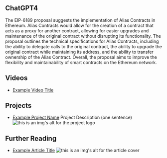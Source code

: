## ChatGPT4

The EIP-6189 proposal suggests the implementation of Alias Contracts in Ethereum. Alias Contracts would allow for the creation of a contract that acts as a proxy for another contract, allowing for easier upgrades and maintenance of the original contract without disrupting its functionality. The proposal outlines the technical specifications for Alias Contracts, including the ability to delegate calls to the original contract, the ability to upgrade the original contract while maintaining its address, and the ability to transfer ownership of the Alias Contract. Overall, the proposal aims to improve the flexibility and maintainability of smart contracts on the Ethereum network.

## Videos

- [Example Video Title](https://www.youtube.com/watch?v=TDGq4aeevgY)

## Projects

- [Example Project Name](https://xxxx.xxx/xxxxx) Project Description (one sentence) ![this is an img's alt for the project logo](https://xxxx.xxx/project-logo.xxx)

## Further Reading

- [Example Article Title](https://xxxx.xxx/xxxxx) ![this is an img's alt for the article cover](https://xxxx.xxx/article-cover.xxx)

